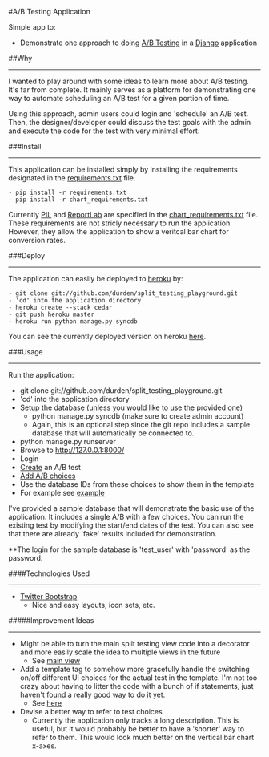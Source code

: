 #A/B Testing Application

Simple app to:

- Demonstrate one approach to doing [A/B Testing](http://en.wikipedia.org/wiki/A/B_testing) in a [Django](http://djangoproject.com) application


##Why

----------

I wanted to play around with some ideas to learn more about A/B testing.  It's
far from complete.  It mainly serves as a platform for demonstrating one way to
automate scheduling an A/B test for a given portion of time.

Using this approach, admin users could login and 'schedule' an A/B test.  Then,
the designer/developer could discuss the test goals with the admin and execute
the code for the test with very minimal effort.

###Install

----------

This application can be installed simply by installing the requirements
designated in the
[requirements.txt](https://github.com/durden/split_testing_playground/blob/master/requirements.txt)
file.

    - pip install -r requirements.txt
    - pip install -r chart_requirements.txt

Currently [PIL](http://www.pythonware.com/products/pil/) and
[ReportLab](http://www.reportlab.com/software/opensource/) are specified in the
[chart_requirements.txt](https://github.com/durden/split_testing_playground/blob/master/chart_requirements.txt)
file.  These requirements are not stricly necessary to run the application.
However, they allow the application to show a veritcal bar chart for conversion
rates.

###Deploy

----------

The application can easily be deployed to [heroku](http://heroku.com) by:

    - git clone git://github.com/durden/split_testing_playground.git
    - 'cd' into the application directory
    - heroku create --stack cedar
    - git push heroku master
    - heroku run python manage.py syncdb

You can see the currently deployed version on heroku
[here](http://split-testing.herokuapp.com).

###Usage

----------

Run the application:

- git clone git://github.com/durden/split_testing_playground.git
- 'cd' into the application directory
- Setup the database (unless you would like to use the provided one)
    - python manage.py syncdb (make sure to create admin account)
    - Again, this is an optional step since the git repo includes a sample
      database that will automatically be connected to.
- python manage.py runserver
- Browse to http://127.0.0.1:8000/
- Login
- [Create](http://127.0.0.1:8000/admin/registration/abtest/add/) an A/B
    test
- [Add A/B choices](http://127.0.0.1:8000/admin/registration/testchoice/)
- Use the database IDs from these choices to show them in the template
- For example see [example](https://github.com/durden/split_testing_playground/blob/master/templates/registration/register.html)

I've provided a sample database that will demonstrate the basic use of the
application.  It includes a single A/B with a few choices.  You can run the
existing test by modifying the start/end dates of the test.  You can also see
that there are already 'fake' results included for demonstration.

**The login for the sample database is 'test_user' with 'password' as the
password.

####Technologies Used

----------

- [Twitter Bootstrap](http://twitter.github.com/bootstrap/)
    - Nice and easy layouts, icon sets, etc.

#####Improvement Ideas

----------

- Might be able to turn the main split testing view code into a decorator and
  more easily scale the idea to multiple views in the future
    - See [main view](https://github.com/durden/split_testing_playground/blob/master/registration/views.py#L46)
- Add a template tag to somehow more gracefully handle the switching on/off
  different UI choices for the actual test in the template.  I'm not too crazy
  about having to litter the code with a bunch of if statements, just haven't
  found a really good way to do it yet.
    - See [here](https://github.com/durden/split_testing_playground/blob/master/templates/registration/register.html#L31)
- Devise a better way to refer to test choices
    - Currently the application only tracks a long description.  This is
      useful, but it would probably be better to have a 'shorter' way to refer
      to them.  This would look much better on the vertical bar chart x-axes.
